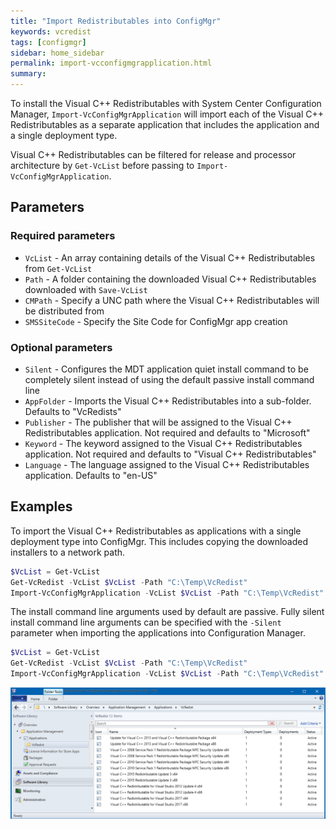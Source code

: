 ```yaml
---
title: "Import Redistributables into ConfigMgr"
keywords: vcredist
tags: [configmgr]
sidebar: home_sidebar
permalink: import-vcconfigmgrapplication.html
summary: 
---
```

To install the Visual C++ Redistributables with System Center Configuration Manager, `Import-VcConfigMgrApplication` will import each of the Visual C++ Redistributables as a separate application that includes the application and a single deployment type.

Visual C++ Redistributables can be filtered for release and processor architecture by `Get-VcList` before passing to `Import-VcConfigMgrApplication`.

## Parameters

### Required parameters

* `VcList` - An array containing details of the Visual C++ Redistributables from `Get-VcList`
* `Path` - A folder containing the downloaded Visual C++ Redistributables downloaded with `Save-VcList`
* `CMPath` - Specify a UNC path where the Visual C++ Redistributables will be distributed from
* `SMSSiteCode` - Specify the Site Code for ConfigMgr app creation

### Optional parameters

* `Silent` - Configures the MDT application quiet install command to be completely silent instead of using the default passive install command line
* `AppFolder` - Imports the Visual C++ Redistributables into a sub-folder. Defaults to "VcRedists"
* `Publisher` - The publisher that will be assigned to the Visual C++ Redistributables application. Not required and defaults to "Microsoft"
* `Keyword` - The keyword assigned to the Visual C++ Redistributables application. Not required and defaults to "Visual C++ Redistributables"
* `Language` - The language assigned to the Visual C++ Redistributables application. Defaults to "en-US"

## Examples

To import the Visual C++ Redistributables as applications with a single deployment type into ConfigMgr. This includes copying the downloaded installers to a network path.

```powershell
$VcList = Get-VcList
Get-VcRedist -VcList $VcList -Path "C:\Temp\VcRedist"
Import-VcConfigMgrApplication -VcList $VcList -Path "C:\Temp\VcRedist" -CMPath "\\server\share\VcRedist" -SMSSiteCode LAB
```

The install command line arguments used by default are passive. Fully silent install command line arguments can be specified with the `-Silent` parameter when importing the applications into Configuration Manager.

```powershell
$VcList = Get-VcList
Get-VcRedist -VcList $VcList -Path "C:\Temp\VcRedist"
Import-VcConfigMgrApplication -VcList $VcList -Path "C:\Temp\VcRedist" -CMPath "\\server\share\VcRedist" -SMSSiteCode LAB -Silent
```

![Microsoft Visual C++ Redistributables applications imported into ConfigMgr](/images/VcRedistConfigMgr.PNG)
